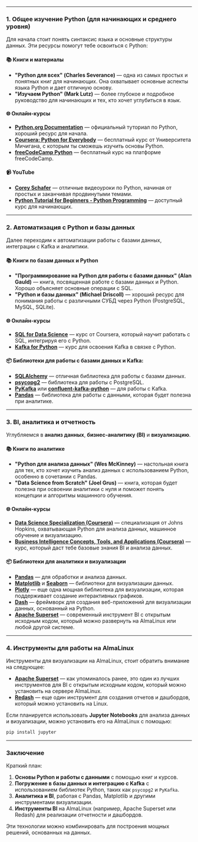 
---

### 1. **Общее изучение Python (для начинающих и среднего уровня)**
Для начала стоит понять синтаксис языка и основные структуры данных. Эти ресурсы помогут тебе освоиться с Python:

#### 📚 **Книги и материалы**
- **"Python для всех" (Charles Severance)** — одна из самых простых и понятных книг для начинающих. Она охватывает основные аспекты языка Python и дает отличную основу.
- **"Изучаем Python" (Mark Lutz)** — более глубокое и подробное руководство для начинающих и тех, кто хочет углубиться в язык.

#### 🌐 **Онлайн-курсы**
- **[Python.org Documentation](https://docs.python.org/3/tutorial/index.html)** — официальный туториал по Python, хороший ресурс для начала.
- **[Coursera: Python for Everybody](https://www.coursera.org/specializations/python)** — бесплатный курс от Университета Мичигана, с которым ты сможешь изучить основы Python.
- **[freeCodeCamp Python](https://www.freecodecamp.org/learn/scientific-computing-with-python/)** — бесплатный курс на платформе freeCodeCamp.

#### 📹 **YouTube**
- **[Corey Schafer](https://www.youtube.com/c/Coreyms)** — отличные видеоуроки по Python, начиная от простых и заканчивая продвинутыми темами.
- **[Python Tutorial for Beginners - Python Programming](https://www.youtube.com/watch?v=rfscVS0vtbw)** — доступный курс для начинающих.

---

### 2. **Автоматизация с Python и базы данных**
Далее переходим к автоматизации работы с базами данных, интеграции с Kafka и аналитики.

#### 📚 **Книги по базам данных и Python**
- **"Программирование на Python для работы с базами данных" (Alan Gauld)** — книга, посвященная работе с базами данных и Python. Хорошо объясняет основные операции с SQL.
- **"Python и базы данных" (Michael Driscoll)** — хороший ресурс для понимания работы с различными СУБД через Python (PostgreSQL, MySQL, SQLite).

#### 🌐 **Онлайн-курсы**
- **[SQL for Data Science](https://www.coursera.org/learn/sql-for-data-science)** — курс от Coursera, который научит работать с SQL, интегрируя его с Python.
- **[Kafka for Python](https://www.udemy.com/course/apache-kafka-for-beginners/)** — курс для освоения Kafka в связке с Python.

#### 📦 **Библиотеки для работы с базами данных и Kafka:**
- **[SQLAlchemy](https://www.sqlalchemy.org/)** — отличная библиотека для работы с базами данных.
- **[psycopg2](https://www.psycopg.org/)** — библиотека для работы с PostgreSQL.
- **[PyKafka](https://github.com/methane/pykafka)** или **[confluent-kafka-python](https://github.com/confluentinc/confluent-kafka-python)** — для работы с Kafka.
- **[Pandas](https://pandas.pydata.org/)** — библиотека для работы с данными, которая будет полезна при аналитике.

---

### 3. **BI, аналитика и отчетность**
Углубляемся в **анализ данных**, **бизнес-аналитику (BI)** и **визуализацию**.

#### 📚 **Книги по аналитике**
- **"Python для анализа данных" (Wes McKinney)** — настольная книга для тех, кто хочет изучить анализ данных с использованием Python, особенно в сочетании с Pandas.
- **"Data Science from Scratch" (Joel Grus)** — книга, которая будет полезна при освоении аналитики с нуля и поможет понять концепции и алгоритмы машинного обучения.

#### 🌐 **Онлайн-курсы**
- **[Data Science Specialization (Coursera)](https://www.coursera.org/specializations/jhu-data-science)** — специализация от Johns Hopkins, охватывающая Python для анализа данных, машинное обучение и визуализацию.
- **[Business Intelligence Concepts, Tools, and Applications (Coursera)](https://www.coursera.org/learn/business-intelligence-tools)** — курс, который даст тебе базовые знания BI и анализа данных.

#### 📦 **Библиотеки для аналитики и визуализации**
- **[Pandas](https://pandas.pydata.org/)** — для обработки и анализа данных.
- **[Matplotlib](https://matplotlib.org/)** и **[Seaborn](https://seaborn.pydata.org/)** — библиотеки для визуализации данных.
- **[Plotly](https://plotly.com/python/)** — еще одна мощная библиотека для визуализации, которая поддерживает создание интерактивных графиков.
- **[Dash](https://dash.plotly.com/)** — фреймворк для создания веб-приложений для визуализации данных, основанный на Python.
- **[Apache Superset](https://superset.apache.org/)** — современный инструмент BI с открытым исходным кодом, который можно развернуть на AlmaLinux или любой другой системе.

---

### 4. **Инструменты для работы на AlmaLinux**
Инструменты для визуализации на AlmaLinux, стоит обратить внимание на следующее:

- **[Apache Superset](https://superset.apache.org/)** — как упоминалось ранее, это один из лучших инструментов для BI с открытым исходным кодом, который можно установить на сервере AlmaLinux.
- **[Redash](https://redash.io/)** — еще один инструмент для создания отчетов и дашбордов, который можно установить на Linux.

Если планируется использовать **Jupyter Notebooks** для анализа данных и визуализации, можно установить его на AlmaLinux с помощью:

```bash
pip install jupyter
```

---

### Заключение
Краткий план:

1. **Основы Python и работы с данными** с помощью книг и курсов.
2. **Погружение в базы данных и интеграцию с Kafka** с использованием библиотек Python, таких как `psycopg2` и `PyKafka`.
3. **Аналитика и BI**, работая с Pandas, Matplotlib и другими инструментами визуализации.
4. **Инструменты BI** на AlmaLinux (например, Apache Superset или Redash) для реализации отчетности и дашбордов.

Эти технологии можно комбинировать для построения мощных решений, основанных на данных.
